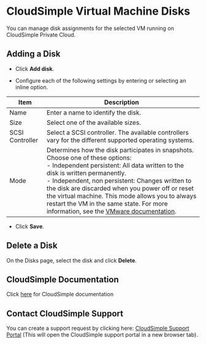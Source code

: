 # CloudSimple Virtual Machine Disks

You can manage disk assignments for the selected VM running on CloudSimple Private Cloud.

## Adding a Disk

* Click **Add disk**.

* Configure each of the following settings by entering or selecting an inline option.

| **Item** | **Description** |
| ------------ | ------------- |  
| Name | Enter a name to identify the disk.  | 
| Size | Select one of the available sizes.  | 
| SCSI Controller | Select a SCSI controller. The available controllers vary for the different supported operating systems.  |
| Mode | Determines how the disk participates in snapshots. Choose one of these options: <br> - Independent persistent: All data written to the disk is written permanently.<br> - Independent, non persistent: Changes written to the disk are discarded when you power off or reset the virtual machine.  This mode allows you to always restart the VM in the same state. For more information, see the [VMware documentation](https://pubs.vmware.com/vsphere-51/index.jsp?topic=%2Fcom.vmware.vsphere.vm_admin.doc%2FGUID-CE98BEB7-B8D5-495B-B9CE-622A4B93AFC6.html). |

* Click **Save**.

## Delete a Disk
On the Disks page, select the disk and click **Delete**.

## CloudSimple Documentation

Click [here](https://docs.cloudsimple.com) for CloudSimple documentation

## Contact CloudSimple Support

You can create a support request by clicking here: [CloudSimple Support Portal](https://support.cloudsimple.com) (This will open the CloudSimple support portal in a new browser tab).